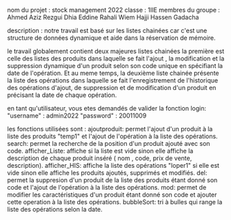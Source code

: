 nom du projet : stock management 2022
classe : 1IIE
membres du groupe : Ahmed Aziz Rezgui
                    Dhia Eddine Rahali
                    Wiem Hajji
                    Hassen Gadacha

description :
notre travail est basé sur les listes chainées car c'est une structure de données dynamique 
et aide dans la réservation de mémoire.

le travail globalement contient deux majeures listes chainées 
la première est celle des listes des produits dans laquelle se fait l'ajout , la modification 
et la suppression dynamique d'un produit selon son code unique en spécifiant la date
de l'opération.
Et au meme temps, la deuxième liste chainée présente la liste des opérations dans laquelle
se fait l'enregistrement de l'historique des opérations d'ajout, de suppression et de
modification d'un produit en précisant la date de chaque opération.

en tant qu'utilisateur, vous etes demandés de valider la fonction login:
"username" : admin2022
"password" : 20011009

les fonctions utilisées sont :
ajoutproduit: permet l'ajout d'un produit à la liste des produits "temp1" et l'ajout 
de l'opération à la liste des opérations.
search: permet la recherche de la position d'un produit ajouté avec son code. 
afficher_Liste: affiche si la liste est vide sinon elle affiche la description de chaque
produit inséré ( nom , code, prix de vente, description).
afficher_HIS: affiche la liste des opérations "loper1" si elle est vide sinon elle
affiche les produits ajoutés, supprimés et modifiés.
del: permet la suppresion d'un produit de la liste des produits étant donné son code 
et l'ajout de l'opération à la liste des opérations.
mod: permet de modifier les caractéristiques d'un produit étant donné son code et ajouter
cette operation à la liste des opérations.
bubbleSort: tri à bulles qui range la liste des opérations selon la date.